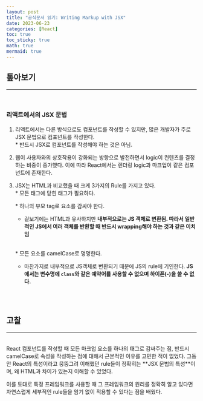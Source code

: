 ```yaml
---
layout: post
title: "공식문서 읽기: Writing Markup with JSX"
date: 2023-06-23
categories: [React]
toc: true
toc_sticky: true
math: true
mermaid: true
---
```


## 톺아보기

---

<br>

### **리액트에서의 JSX 문법**

1. 리액트에서는 다른 방식으로도 컴포넌트를 작성할 수 있지만, 많은 개발자가 주로 JSX 문법으로 컴포넌트를 작성한다.  
   \* 반드시 JSX로 컴포넌트를 작성해야 하는 것은 아님.

2. 웹이 사용자와의 상호작용이 강화되는 방향으로 발전하면서 logic이 컨텐츠를 결정하는 비중이 증가했다. 이에 따라 React에서는 렌더링 logic과 마크업이 같은 컴포넌트에 존재한다.

3. JSX는 HTML과 비교했을 때 크게 3가지의 Rule를 가지고 있다.  
   \* 모든 태그에 닫힌 태그가 필요하다.

   \* 하나의 부모 tag로 요소를 감싸야 한다.

   - 겉보기에는 HTML과 유사하지만 **내부적으로는 JS 객체로 변환됨. 따라서 일반적인 JS에서 여러 객체를 반환할 때 반드시 wrapping해야 하는 것과 같은 이치임**

   <br>

   \* 모든 요소를 camelCase로 명명한다.

   - 마찬가지로 내부적으로 JS객체로 변환되기 때문에 JS의 rule에 기인한다. **JS에서는 변수명에 `class`와 같은 예약어를 사용할 수 없으며 하이픈(-)을 쓸 수 없다.**

<br>
<br>

## 고찰

---

<br>
React 컴포넌트를 작성할 때 모든 마크업 요소를 하나의 태그로 감싸주는 점, 반드시 camelCase로 속성을 작성하는 점에 대해서 근본적인 이유를 고민한 적이 없었다. 그동안 React의 특성이라고 뭉뚱그려 이해했던 rule들이 정확히는 **JSX 문법의 특성**이며, 왜 HTML과 차이가 있는지 이해할 수 있었다.

이를 토대로 특정 프레임워크를 사용할 때 그 프레임워크의 원리를 정확히 알고 있다면 자연스럽게 세부적인 rule들을 암기 없이 적용할 수 있다는 점을 배웠다.
